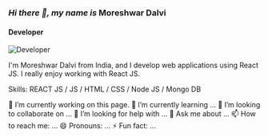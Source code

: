 ### *Hi there 👋, my name is* Moreshwar Dalvi
#### Developer
![Developer](https://s3.amazonaws.com/grey_campus/XnJXJxX6aUiR4j845UyRdiXQ?response-content-disposition=inline%3B%20filename%3D%22banner.jpg%22%3B%20filename%2A%3DUTF-8%27%27banner.jpg&response-content-type=image%2Fjpeg&X-Amz-Algorithm=AWS4-HMAC-SHA256&X-Amz-Credential=AKIAIZVQ565EPB72LJ4A%2F20210911%2Fus-east-1%2Fs3%2Faws4_request&X-Amz-Date=20210911T172832Z&X-Amz-Expires=43200&X-Amz-SignedHeaders=host&X-Amz-Signature=f5a1d0f60da02d4cfa1954b7f7ecbce74a3d70693a7de73e28bd5b2ecb1c375c)

I'm Moreshwar Dalvi from India, and I develop web applications using React JS. I really enjoy working with React JS.

Skills: REACT JS / JS / HTML / CSS / Node JS / Mongo DB

 🔭 I’m currently working on this page. 
 🌱 I’m currently learning ...
 👯 I’m looking to collaborate on ...
 🤔 I’m looking for help with ...
 💬 Ask me about ...
 📫 How to reach me: ...
 😄 Pronouns: ...
 ⚡ Fun fact: ...

